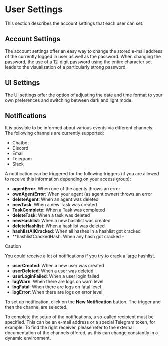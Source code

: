 # User Settings

This section describes the account settings that each user can set.

## Account Settings

The account settings offer an easy way to change the stored e-mail address of the currently logged in user as well as the password. When changing the password, the use of a 12-digit password using the entire character set leads to the visualization of a particularly strong password.

## UI Settings

The UI settings offer the option of adjusting the date and time format to your own preferences and switching between dark and light mode.

## Notifications
It is possible to be informed about various events via different channels. The following channels are currently supported:

- Chatbot
- Discord
- Email
- Telegram
- Slack

A notification can be triggered for the following triggers (if you are allowed to receive this information depending on your access group):

- **agentError**: When one of the agents throws an error
- **ownAgentError**: When your agent (as agent owner) throws an error
- **deleteAgent**: When an agent was deleted
- **newTask**: When a new Task was created
- **TaskComplete**: When a Task was completed
- **deleteTask**: When a task was deleted
- **newHashlist**: When a new hashlist was created
- **deleteHashlist**: When a hashlist was deleted
- **hashlistAllCracked**: When all hashes in a hashlist got cracked
- **hashlistCrackedHash. When any hash got cracked - 
> [!CAUTION]
> You could receive a lot of notifications if you try to crack a large hashlist.
- **userCreated**: When a new user was created
- **userDeleted**: When a user was deleted
- **userLoginFailed**: When a user login failed
- **logWarn**: When there are logs on warn level
- **logFatal**: When there are logs on fatal level
- **logError**: When there are logs on error level

To set up notification, click on the **New Notification** button. The trigger and then the channel are selected.

To complete the setup of the notifications, a so-called recipient must be specified. This can be an e-mail address or a special Telegram token, for example. To find the right receiver, please refer to the external documentation of the channels offered, as this can change constantly in a dynamic environment.